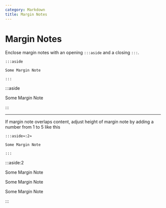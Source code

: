 ```yaml
---
category: Markdown
title: Margin Notes
---
```


# Margin Notes

Enclose margin notes with an opening `:::aside` and a closing `:::`.

```
:::aside

Some Margin Note

:::
```

:::aside

Some Margin Note

:::

---

If margin note overlaps content, adjust height of margin note by adding a number from 1 to 5 like this

```
:::aside≈:2≈

Some Margin Note

:::
```

:::aside:2

Some Margin Note

Some Margin Note

Some Margin Note

:::